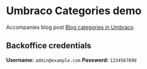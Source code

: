 # Umbraco Categories demo

Accompanies blog post [Blog categories in Umbraco](https://joe.gl/ombek/blog/blog-categories-in-umbraco/)

## Backoffice credentials
**Username:** `admin@example.com`
**Password:** `1234567890`